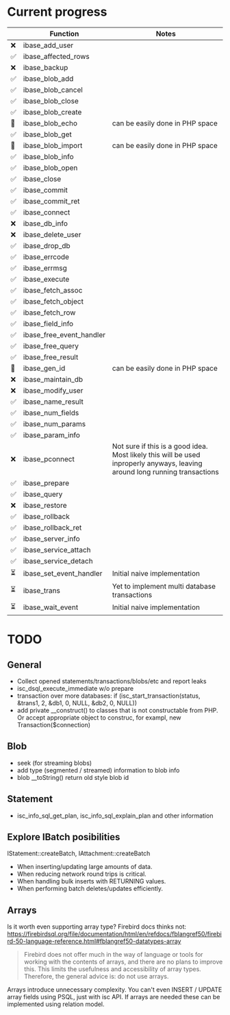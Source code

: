 # Current progress

|     | Function                 | Notes                                 |
|---  |---                       | ---                                   |
|❌    |ibase_add_user            |                                       |
|✅    | ibase_affected_rows      |                                       |
|❌    | ibase_backup             |                                       |
|✅    | ibase_blob_add           |                                       |
|✅    | ibase_blob_cancel        |                                       |
|✅    | ibase_blob_close         |                                       |
|✅    | ibase_blob_create        |                                       |
|🚫   | ibase_blob_echo          | can be easily done in PHP space       |
|✅    | ibase_blob_get           |                                       |
|🚫   | ibase_blob_import        | can be easily done in PHP space       |
|✅    | ibase_blob_info          |                                       |
|✅    | ibase_blob_open          |                                       |
|✅    | ibase_close              |                                       |
|✅    | ibase_commit             |                                       |
|✅    | ibase_commit_ret         |                                       |
|✅    | ibase_connect            |                                       |
|❌    | ibase_db_info            |                                       |
|❌    | ibase_delete_user        |                                       |
|✅    | ibase_drop_db            |                                       |
|✅    | ibase_errcode            |                                       |
|✅    | ibase_errmsg             |                                       |
|✅    | ibase_execute            |                                       |
|✅    | ibase_fetch_assoc        |                                       |
|✅    | ibase_fetch_object       |                                       |
|✅    | ibase_fetch_row          |                                       |
|✅    | ibase_field_info         |                                       |
|✅    | ibase_free_event_handler |                                       |
|✅    | ibase_free_query         |                                       |
|✅    | ibase_free_result        |                                       |
|🚫   | ibase_gen_id             | can be easily done in PHP space       |
|❌    | ibase_maintain_db        |                                       |
|❌    | ibase_modify_user        |                                       |
|✅    | ibase_name_result        |                                       |
|✅    | ibase_num_fields         |                                       |
|✅    | ibase_num_params         |                                       |
|✅    | ibase_param_info         |                                       |
|❌    | ibase_pconnect           | Not sure if this is a good idea. Most likely this will be used inproperly anyways, leaving around long running transactions     |
|✅    | ibase_prepare            |                                       |
|✅    | ibase_query              |                                       |
|❌    | ibase_restore            |                                       |
|✅    | ibase_rollback           |                                       |
|✅    | ibase_rollback_ret       |                                       |
|✅    | ibase_server_info        |                                       |
|✅    | ibase_service_attach     |                                       |
|✅    | ibase_service_detach     |                                       |
|⏳    | ibase_set_event_handler  | Initial naive implementation          |
|⏳    | ibase_trans              | Yet to implement multi database transactions |
|⏳    | ibase_wait_event         | Initial naive implementation          |

# TODO

## General

- Collect opened statements/transactions/blobs/etc and report leaks
- isc_dsql_execute_immediate w/o prepare
- transaction over more databases: if (isc_start_transaction(status, &trans1, 2, &db1, 0, NULL, &db2, 0, NULL))
- add private __construct() to classes that is not constructable from PHP. Or accept appropriate object to construc, for exampl, new Transaction($connection)

## Blob

- seek (for streaming blobs)
- add type (segmented / streamed) information to blob info
- blob __toString() return old style blob id

## Statement

- isc_info_sql_get_plan, isc_info_sql_explain_plan and other information

## Explore IBatch posibilities

IStatement::createBatch, IAttachment::createBatch

- When inserting/updating large amounts of data.
- When reducing network round trips is critical.
- When handling bulk inserts with RETURNING values.
- When performing batch deletes/updates efficiently.

## Arrays

Is it worth even supporting array type? Firebird docs thinks not:
https://firebirdsql.org/file/documentation/html/en/refdocs/fblangref50/firebird-50-language-reference.html#fblangref50-datatypes-array

> Firebird does not offer much in the way of language or tools for working with the contents of arrays, and there are no plans to improve this. This limits the usefulness and accessibility of array types. Therefore, the general advice is: do not use arrays.

Arrays introduce unnecessary complexity. You can't even INSERT / UPDATE array fields using PSQL, just with isc API. If arrays are needed these can be implemented using relation model.
